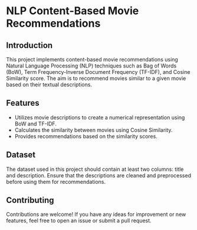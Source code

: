 # NLP Content-Based Movie Recommendations

## Introduction

This project implements content-based movie recommendations using Natural Language Processing (NLP) techniques such as Bag of Words (BoW), Term Frequency-Inverse Document Frequency (TF-IDF), and Cosine Similarity score. 
The aim is to recommend movies similar to a given movie based on their textual descriptions.

## Features

- Utilizes movie descriptions to create a numerical representation using BoW and TF-IDF.
- Calculates the similarity between movies using Cosine Similarity.
- Provides recommendations based on the similarity scores.


## Dataset
The dataset used in this project should contain at least two columns: title and description. Ensure that the descriptions are cleaned and preprocessed before using them for recommendations.

## Contributing
Contributions are welcome! If you have any ideas for improvement or new features, feel free to open an issue or submit a pull request.
